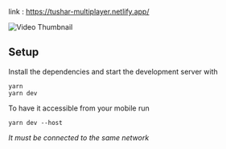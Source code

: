 link : https://tushar-multiplayer.netlify.app/

![Video Thumbnail](https://img.youtube.com/vi/nQI8UNe6cfA/maxresdefault.jpg)

## Setup


Install the dependencies and start the development server with
```
yarn
yarn dev
```

To have it accessible from your mobile run
```
yarn dev --host
```
_It must be connected to the same network_

